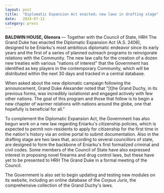 ```yaml
---
layout: post
title:  "Diplomatic Expansion Act enacted; new laws in drafting stage"
date:   2024-07-12
category: press
---
```


**BALDWIN HOUSE, Glenora** — Together with the Council of State, HRH The Grand Duke has enacted the Diplomatic Expansion Act (A.S. 2406), designed to be Eniarku's most ambitious diplomatic endeavor since its early years and the first of a series of planned outreach programs to reinvigorate relations with the Community. The new law calls for the creation of a dozen new treaties with various "nations of interest" that the Government has identified as key players in the contemporary Community, which will be distributed within the next 30 days and tracked in a central database.

When asked about the new diplomatic campaign following the announcement, Grand Duke Alexander noted that "\[t\]he Grand Duchy, in its previous forms, was incredibly isolationist and engaged actively with few other nations. The goal of this program and those that follow is to begin a new chapter of warmer relations with nations around the globe, one that hopefully is beneficial for all."

To complement the Diplomatic Expansion Act, the Government has also begun work on a new law regarding Eniarku's citizenship policies, which is expected to permit non-residents to apply for citizenship for the first time in the nation's history via an online portal to submit documentation. Also in the drafting stage are two laws that, according to several councillors of state, are designed to form the backbone of Eniarku's first formalized criminal and civil codes. Some members of the Council of State have also expressed interest in proposing novel firearms and drug control laws, but these have yet to be presented to HRH The Grand Duke in a formal meeting of the Council.

The Government is also set to begin updating and testing new modules on its website, including an online database of the *Corpus Juris*, the comprehensive collection of the Grand Duchy's laws.